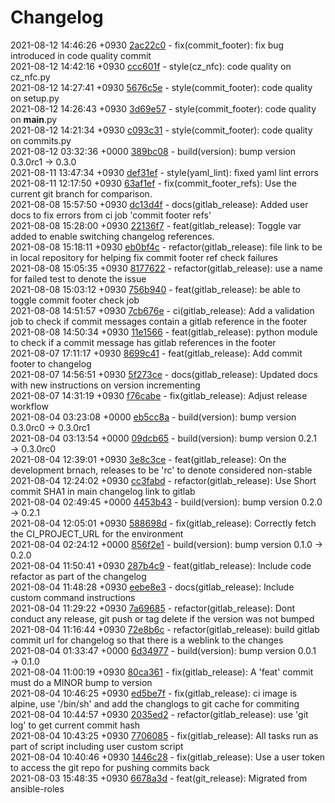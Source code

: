 # Changelog

2021-08-12 14:46:26 +0930 [2ac22c0](https://gitlab.com/nofusscomputing/projects/gitlab-ci/-/commit/2ac22c0e914016a8944ff9b94640f3e87f409069) - fix(commit_footer): fix bug introduced in code quality commit  
2021-08-12 14:42:16 +0930 [ccc601f](https://gitlab.com/nofusscomputing/projects/gitlab-ci/-/commit/ccc601f641a9b07b63a160d779c5037481316e75) - style(cz_nfc): code quality on cz_nfc.py  
2021-08-12 14:27:41 +0930 [5676c5e](https://gitlab.com/nofusscomputing/projects/gitlab-ci/-/commit/5676c5ee376f574a8581e8c8f4810eb5a7c511ba) - style(commit_footer): code quality on setup.py  
2021-08-12 14:26:43 +0930 [3d69e57](https://gitlab.com/nofusscomputing/projects/gitlab-ci/-/commit/3d69e57714cd529b13ddc9c575c2dc955a350dd9) - style(commit_footer): code quality on __main__.py  
2021-08-12 14:21:34 +0930 [c093c31](https://gitlab.com/nofusscomputing/projects/gitlab-ci/-/commit/c093c31cbd12989f7109dbcb6fd4f029c42a3919) - style(commit_footer): code quality on commits.py  
2021-08-12 03:32:36 +0000 [389bc08](https://gitlab.com/nofusscomputing/projects/gitlab-ci/-/commit/389bc08d7686153fb374aa83d440c35c9b4eac90) - build(version): bump version 0.3.0rc1 → 0.3.0  
2021-08-11 13:47:34 +0930 [def31ef](https://gitlab.com/nofusscomputing/projects/gitlab-ci/-/commit/def31ef562c0002713401652657d59320548ee85) - style(yaml_lint): fixed yaml lint errors  
2021-08-11 12:17:50 +0930 [63af1ef](https://gitlab.com/nofusscomputing/projects/gitlab-ci/-/commit/63af1efb4fd92a9f8755f766728a18d8f390b805) - fix(commit_footer_refs): Use the current git branch for comparison.  
2021-08-08 15:57:50 +0930 [dc13d4f](https://gitlab.com/nofusscomputing/projects/gitlab-ci/-/commit/dc13d4f2841038c085dcf29dfb0b0c5d2f00f099) - docs(gitlab_release): Added user docs to fix errors from ci job 'commit footer refs'  
2021-08-08 15:28:00 +0930 [22136f7](https://gitlab.com/nofusscomputing/projects/gitlab-ci/-/commit/22136f7dd22b9487d362a7ed63ca1b76e52b9cc7) - feat(gitlab_release): Toggle var added to enable switching changelog references.  
2021-08-08 15:18:11 +0930 [eb0bf4c](https://gitlab.com/nofusscomputing/projects/gitlab-ci/-/commit/eb0bf4c1740dbd7a47ceb031c0d1c854899a1e40) - refactor(gitlab_release): file link to be in local repository for helping fix commit footer ref check failures  
2021-08-08 15:05:35 +0930 [8177622](https://gitlab.com/nofusscomputing/projects/gitlab-ci/-/commit/81776223c5cb392c12c7ca63488a1df10290e9d1) - refactor(gitlab_release): use a name for failed test to denote the issue  
2021-08-08 15:03:12 +0930 [756b940](https://gitlab.com/nofusscomputing/projects/gitlab-ci/-/commit/756b9406dde8cf0bf0030ac72855a054ece3a883) - feat(gitlab_release): be able to toggle commit footer check job  
2021-08-08 14:51:57 +0930 [7cb676e](https://gitlab.com/nofusscomputing/projects/gitlab-ci/-/commit/7cb676eb98a7de30d47a6b49a87067116684cfd2) - ci(gitlab_release): Add a validation job to check if commit messages contain a gitlab reference in the footer  
2021-08-08 14:50:34 +0930 [11e1566](https://gitlab.com/nofusscomputing/projects/gitlab-ci/-/commit/11e156619d0d820e534897bafd5f39e6f9defcbf) - feat(gitlab_release): python module to check if a commit message has gitlab references in the footer  
2021-08-07 17:11:17 +0930 [8699c41](https://gitlab.com/nofusscomputing/projects/gitlab-ci/-/commit/8699c41219d70e6f41f42dc7f2c1bcf542b3f723) - feat(gitlab_release): Add commit footer to changelog  
2021-08-07 14:56:51 +0930 [5f273ce](https://gitlab.com/nofusscomputing/projects/gitlab-ci/-/commit/5f273ce23a331eaf11623207ec4aba8b856c14f0) - docs(gitlab_release): Updated docs with new instructions on version incrementing  
2021-08-07 14:31:19 +0930 [f76cabe](https://gitlab.com/nofusscomputing/projects/gitlab-ci/-/commit/f76cabeeb04b028a231dc1c232862db5fcad4345) - fix(gitlab_release): Adjust release workflow  
2021-08-04 03:23:08 +0000 [eb5cc8a](https://gitlab.com/nofusscomputing/projects/gitlab-ci/-/commit/eb5cc8a0e2885a9ed16a8d1a81611aec4d5a4d31) - build(version): bump version 0.3.0rc0 → 0.3.0rc1  
2021-08-04 03:13:54 +0000 [09dcb65](https://gitlab.com/nofusscomputing/projects/gitlab-ci/-/commit/09dcb65b090f59e9f8a6bea5eba4bb98bddbad3d) - build(version): bump version 0.2.1 → 0.3.0rc0  
2021-08-04 12:39:01 +0930 [3e8c3ce](https://gitlab.com/nofusscomputing/projects/gitlab-ci/-/commit/3e8c3ce7cd64a6e9110818d32c15c3602fefb76c) - feat(gitlab_release): On the development brnach, releases to be 'rc' to denote considered non-stable  
2021-08-04 12:24:02 +0930 [cc3fabd](https://gitlab.com/nofusscomputing/projects/gitlab-ci/-/commit/cc3fabdaa28f97c3e1600e4a0d95a05bb547e772) - refactor(gitlab_release): Use Short commit SHA1 in main changelog link to gitlab  
2021-08-04 02:49:45 +0000 [4453b43](https://gitlab.com/nofusscomputing/projects/gitlab-ci/-/commit/4453b433c8966a334f02af592a6ce8092f2ac9de) - build(version): bump version 0.2.0 → 0.2.1  
2021-08-04 12:05:01 +0930 [588698d](https://gitlab.com/nofusscomputing/projects/gitlab-ci/-/commit/588698df2668853a97fe60901ab324310f34f279) - fix(gitlab_release): Correctly fetch the CI_PROJECT_URL for the environment  
2021-08-04 02:24:12 +0000 [856f2e1](https://gitlab.com/nofusscomputing/projects/gitlab-ci/-/commit/856f2e1770d0bda823996122ee70916dc0fe455b) - build(version): bump version 0.1.0 → 0.2.0  
2021-08-04 11:50:41 +0930 [287b4c9](https://gitlab.com/nofusscomputing/projects/gitlab-ci/-/commit/287b4c954dddfaaf0a66af387676ea438cc80e61) - feat(gitlab_release): Include code refactor as part of the changelog  
2021-08-04 11:48:28 +0930 [eebe8e3](https://gitlab.com/nofusscomputing/projects/gitlab-ci/-/commit/eebe8e30dcb11cd239f35fcb98216b2ae4d20ece) - docs(gitlab_release): Include custom command instructions  
2021-08-04 11:29:22 +0930 [7a69685](https://gitlab.com/nofusscomputing/projects/gitlab-ci/-/commit/7a69685b53cbe5bd7341a176bf63fd17d36bc7f0) - refactor(gitlab_release): Dont conduct any release, git push or tag delete if the version was not bumped  
2021-08-04 11:16:44 +0930 [72e8b6c](https://gitlab.com/nofusscomputing/projects/gitlab-ci/-/commit/72e8b6c84defdb903c5741e3469651987769713f) - refactor(gitlab_release): build gitlab commit url for changelog so that there is a weblink to the changes  
2021-08-04 01:33:47 +0000 [6d34977](https://gitlab.com/nofusscomputing/projects/gitlab-ci/-/commit/6d349774269bcd7c6e406cfe72c78b99f246df7b) - build(version): bump version 0.0.1 → 0.1.0  
2021-08-04 11:00:19 +0930 [80ca361](https://gitlab.com/nofusscomputing/projects/gitlab-ci/-/commit/80ca3618ee56d0f2a2c012416cb6206599a4f3f6) - fix(gitlab_release): A 'feat' commit must do a MINOR bump to version  
2021-08-04 10:46:25 +0930 [ed5be7f](https://gitlab.com/nofusscomputing/projects/gitlab-ci/-/commit/ed5be7fd3c16e86d48e179a2cded53a38f79e1d9) - fix(gitlab_release): ci image is alpine, use '/bin/sh' and add the changlogs to git cache for commiting  
2021-08-04 10:44:57 +0930 [2035ed2](https://gitlab.com/nofusscomputing/projects/gitlab-ci/-/commit/2035ed27af7fc1f3f5b2c42aa5874219fc5fe323) - refactor(gitlab_release): use 'git log' to get current commit hash  
2021-08-04 10:43:25 +0930 [7706085](https://gitlab.com/nofusscomputing/projects/gitlab-ci/-/commit/7706085b09f3cd9b7c09f7f93b182fd425f6525a) - fix(gitlab_release): All tasks run as part of script including user custom script  
2021-08-04 10:40:46 +0930 [1446c28](https://gitlab.com/nofusscomputing/projects/gitlab-ci/-/commit/1446c28ed2bfe2efec99bc2fc83b111717bcb2af) - fix(gitlab_release): Use a user token to access the git repo for pushing commits back  
2021-08-03 15:48:35 +0930 [6678a3d](https://gitlab.com/nofusscomputing/projects/gitlab-ci/-/commit/6678a3dbab2763addc185e766cbaffbc074a6e98) - feat(git_release): Migrated from ansible-roles  
